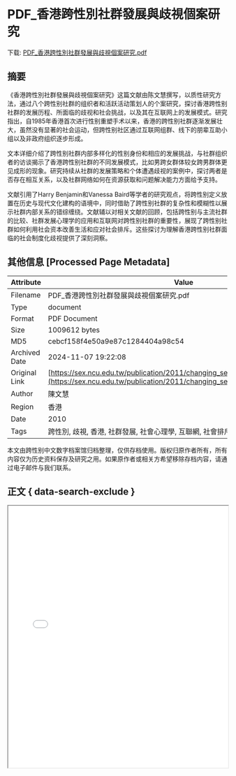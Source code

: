 # PDF_香港跨性別社群發展與歧視個案研究

<!-- tcd_download_link -->
下载: <a href="PDF_香港跨性別社群發展與歧視個案研究.pdf" download>PDF_香港跨性別社群發展與歧視個案研究.pdf</a>
<!-- tcd_download_link_end -->

## 摘要

<!-- tcd_abstract -->
《香港跨性別社群發展與歧視個案研究》这篇文献由陈文慧撰写，以质性研究方法，通过八个跨性别社群的组织者和活跃活动策划人的个案研究，探讨香港跨性别社群的发展历程、所面临的歧视和社会挑战，以及其在互联网上的发展模式。研究指出，自1985年香港首次进行性别重塑手术以来，香港的跨性别社群逐渐发展壮大，虽然没有显著的社会运动，但跨性别社区通过互联网组群、线下的朋辈互助小组以及非政府组织逐步形成。

文本详细介绍了跨性别社群内部多样化的性别身份和相应的发展挑战，与社群组织者的访谈揭示了香港跨性别社群的不同发展模式，比如男跨女群体较女跨男群体更见成形的现象。研究持续从社群的发展策略和个体遭遇歧视的案例中，探讨两者是否存在相互关系，以及社群网络如何在资源获取和问题解决能力方面给予支持。

文献引用了Harry Benjamin和Vanessa Baird等学者的研究观点，将跨性别定义放置在历史与现代文化建构的语境中，同时借助了跨性别社群的复杂性和模糊性以展示社群内部关系的错综缠绕。文献辅以对相关文献的回顾，包括跨性别与主流社群的比较、社群发展心理学的应用和互联网对跨性别社群的重要性，展现了跨性别社群如何利用社会资本改善生活和应对社会排斥。这些探讨为理解香港跨性别社群面临的社会制度化歧视提供了深刻洞察。

<!-- tcd_abstract_end -->

## 其他信息 [Processed Page Metadata]

| Attribute       | Value                                  |
|-----------------|----------------------------------------|
| Filename        | PDF_香港跨性別社群發展與歧視個案研究.pdf                             |
| Type            | document                                 |
| Format          | PDF Document                               |
| Size            | 1009612 bytes                           |
| MD5             | cebcf158f4e50a9e87c1284404a98c54                                  |
| Archived Date   | 2024-11-07 19:22:08                             |
| Original Link   | [https://sex.ncu.edu.tw/publication/2011/changing_sexual_landscape/pdf/06.pdf](https://sex.ncu.edu.tw/publication/2011/changing_sexual_landscape/pdf/06.pdf)                         |
| Author          | 陳文慧                               |
| Region          | 香港                               |
| Date            | 2010                                 |
| Tags            | 跨性別, 歧視, 香港, 社群發展, 社會心理學, 互聯網, 社會排斥, 質性研究                                 |

本文由跨性别中文数字档案馆归档整理，仅供存档使用。版权归原作者所有，所有内容仅为历史资料保存及研究之用。如果原作者或相关方希望移除存档内容，请通过电子邮件与我们联系。

## 正文 { data-search-exclude }

<!-- tcd_main_text -->
<iframe src="../PDF_香港跨性別社群發展與歧視個案研究.pdf" width="100%" height="600px">
    <p>无法显示PDF，请下载查看。</p>
</iframe>
<!-- tcd_main_text_end -->

